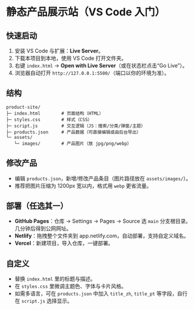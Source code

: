 # 静态产品展示站（VS Code 入门）

## 快速启动
1. 安装 VS Code 与扩展：**Live Server**。
2. 下载本项目到本地，使用 VS Code 打开文件夹。
3. 右键 `index.html` → **Open with Live Server**（或在状态栏点击“Go Live”）。
4. 浏览器自动打开 `http://127.0.0.1:5500/`（端口以你的环境为准）。

## 结构
```
product-site/
├─ index.html        # 页面结构（HTML）
├─ styles.css        # 样式（CSS）
├─ script.js         # 交互逻辑（JS：搜索/分类/弹窗/主题）
├─ products.json     # 产品数据（可直接编辑或由后台导出）
└─ assets/
   └─ images/        # 产品图片（放 jpg/png/webp）
```

## 修改产品
- 编辑 `products.json`，新增/修改产品条目（图片路径放在 `assets/images/`）。
- 推荐把图片压缩为 1200px 宽以内，格式用 `webp` 更省流量。

## 部署（任选其一）
- **GitHub Pages**：仓库 → Settings → Pages → Source 选 `main` 分支根目录。几分钟后得到公网网址。
- **Netlify**：拖拽整个文件夹到 app.netlify.com，自动部署，支持自定义域名。
- **Vercel**：新建项目，导入仓库，一键部署。

## 自定义
- 替换 `index.html` 里的标题与描述。
- 在 `styles.css` 里微调主题色、字体与卡片风格。
- 如需多语言，可在 `products.json` 中加入 `title_zh`, `title_pt` 等字段，自行在 `script.js` 选择显示。
